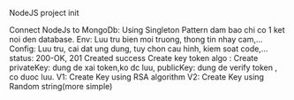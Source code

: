 NodeJS project init

Connect NodeJs to MongoDb: Using Singleton Pattern dam bao chi co 1 ket noi den database.
Env: Luu tru bien moi truong, thong tin nhay cam,...
Config: Luu tru, cai dat ung dung, tuy chon cau hinh, kiem soat code,...
status: 200-OK, 201 Created success
Create key token algo :
Create
privateKey: dung de xai token,ko dc luu, publicKey: dung de verify token , co duoc luu.
V1: Create Key using RSA algorithm
V2: Create Key using Random string(more simple)
